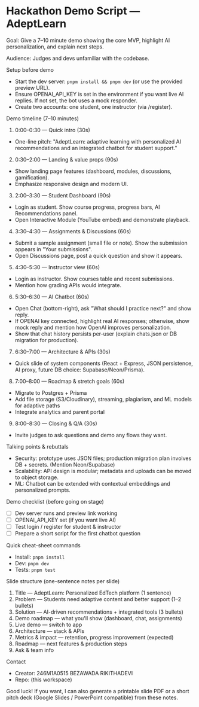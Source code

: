 # Hackathon Demo Script — AdeptLearn

Goal: Give a 7–10 minute demo showing the core MVP, highlight AI personalization, and explain next steps.

Audience: Judges and devs unfamiliar with the codebase.

Setup before demo
- Start the dev server: `pnpm install && pnpm dev` (or use the provided preview URL).
- Ensure OPENAI_API_KEY is set in the environment if you want live AI replies. If not set, the bot uses a mock responder.
- Create two accounts: one student, one instructor (via /register).

Demo timeline (7–10 minutes)

1) 0:00–0:30 — Quick intro (30s)
- One-line pitch: "AdeptLearn: adaptive learning with personalized AI recommendations and an integrated chatbot for student support."

2) 0:30–2:00 — Landing & value props (90s)
- Show landing page features (dashboard, modules, discussions, gamification).
- Emphasize responsive design and modern UI.

3) 2:00–3:30 — Student Dashboard (90s)
- Login as student. Show course progress, progress bars, AI Recommendations panel.
- Open Interactive Module (YouTube embed) and demonstrate playback.

4) 3:30–4:30 — Assignments & Discussions (60s)
- Submit a sample assignment (small file or note). Show the submission appears in "Your submissions".
- Open Discussions page, post a quick question and show it appears.

5) 4:30–5:30 — Instructor view (60s)
- Login as instructor. Show courses table and recent submissions.
- Mention how grading APIs would integrate.

6) 5:30–6:30 — AI Chatbot (60s)
- Open Chat (bottom-right), ask "What should I practice next?" and show reply.
- If OPENAI key connected, highlight real AI responses; otherwise, show mock reply and mention how OpenAI improves personalization.
- Show that chat history persists per-user (explain chats.json or DB migration for production).

7) 6:30–7:00 — Architecture & APIs (30s)
- Quick slide of system components (React + Express, JSON persistence, AI proxy, future DB choice: Supabase/Neon/Prisma).

8) 7:00–8:00 — Roadmap & stretch goals (60s)
- Migrate to Postgres + Prisma
- Add file storage (S3/Cloudinary), streaming, plagiarism, and ML models for adaptive paths
- Integrate analytics and parent portal

9) 8:00–8:30 — Closing & Q/A (30s)
- Invite judges to ask questions and demo any flows they want.

Talking points & rebuttals
- Security: prototype uses JSON files; production migration plan involves DB + secrets. (Mention Neon/Supabase)
- Scalability: API design is modular; metadata and uploads can be moved to object storage.
- ML: Chatbot can be extended with contextual embeddings and personalized prompts.

Demo checklist (before going on stage)
- [ ] Dev server runs and preview link working
- [ ] OPENAI_API_KEY set (if you want live AI)
- [ ] Test login / register for student & instructor
- [ ] Prepare a short script for the first chatbot question

Quick cheat-sheet commands
- Install: `pnpm install`
- Dev: `pnpm dev`
- Tests: `pnpm test`

Slide structure (one-sentence notes per slide)
1. Title — AdeptLearn: Personalized EdTech platform (1 sentence)
2. Problem — Students need adaptive content and better support (1–2 bullets)
3. Solution — AI-driven recommendations + integrated tools (3 bullets)
4. Demo roadmap — what you'll show (dashboard, chat, assignments)
5. Live demo — switch to app
6. Architecture — stack & APIs
7. Metrics & impact — retention, progress improvement (expected)
8. Roadmap — next features & production steps
9. Ask & team info

Contact
- Creator: 246M1A0515 BEZAWADA RIKITHADEVI
- Repo: (this workspace)

Good luck! If you want, I can also generate a printable slide PDF or a short pitch deck (Google Slides / PowerPoint compatible) from these notes.
